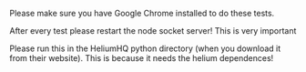 Please make sure you have Google Chrome installed to do these tests.

After every test please restart the node socket server! This is very important

Please run this in the HeliumHQ python directory (when you download it from their website). This is because it needs the helium dependences!